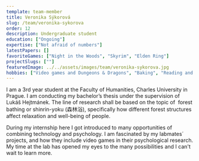 ```yaml
---
template: team-member
title: Veronika Sýkorová
slug: /team/veronika-sykorova
order: 12
description: Undergraduate student
education: ["Ongoing"]
expertise: ["Not afraid of numbers"]
latestPapers: []
favoriteGames: ["Night in the Woods", "Skyrim", "Elden Ring"]
projectSlugs: [""]
featuredImage: ../../assets/images/team/veronika-sykorova.jpg
hobbies: ["Video games and Dungeons & Dragons", "Baking", "Reading and cat parenting"]
---
```


I am a 3rd year student at the Faculty of Humanities, Charles University in Prague. I am conducting my bachelor’s thesis under the supervision of Lukáš Hejtmánek. The line of research shall be based on the topic of  forest bathing or shinrin-yoku (森林浴), specifically how different forest structures affect relaxation and well-being of people.

During my internship here I got introduced to many opportunities of combining technology and psychology. I am fascinated by my labmates´ projects, and how they include video games in their psychological research. My time at the lab has opened my eyes to the many possibilities and I can't wait to learn more.